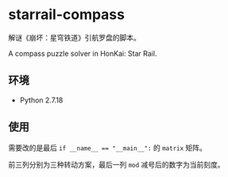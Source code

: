 # starrail-compass

解谜《崩坏：星穹铁道》引航罗盘的脚本。

A compass puzzle solver in HonKai: Star Rail.

## 环境

- Python 2.7.18

## 使用

需要改的是最后 `if __name__ == "__main__":` 的 `matrix` 矩阵。

前三列分别为三种转动方案，最后一列 `mod` 减号后的数字为当前刻度。
